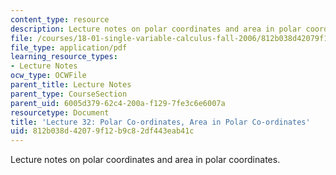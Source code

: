 ```yaml
---
content_type: resource
description: Lecture notes on polar coordinates and area in polar coordinates.
file: /courses/18-01-single-variable-calculus-fall-2006/812b038d42079f12b9c82df443eab41c_lec32.pdf
file_type: application/pdf
learning_resource_types:
- Lecture Notes
ocw_type: OCWFile
parent_title: Lecture Notes
parent_type: CourseSection
parent_uid: 6005d379-62c4-200a-f129-7fe3c6e6007a
resourcetype: Document
title: 'Lecture 32: Polar Co-ordinates, Area in Polar Co-ordinates'
uid: 812b038d-4207-9f12-b9c8-2df443eab41c
---
```

Lecture notes on polar coordinates and area in polar coordinates.

